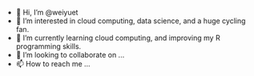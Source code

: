 - 👋 Hi, I’m @weiyuet
- 👀 I’m interested in cloud computing, data science, and a huge cycling fan.
- 🌱 I’m currently learning cloud computing, and improving my R programming skills.
- 💞️ I’m looking to collaborate on ...
- 📫 How to reach me ...

<!---
weiyuet/weiyuet is a ✨ special ✨ repository because its `README.md` (this file) appears on your GitHub profile.
You can click the Preview link to take a look at your changes.
--->
